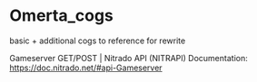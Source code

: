 # Omerta_cogs
basic + additional cogs to reference for rewrite

Gameserver GET/POST | Nitrado API (NITRAPI) Documentation: https://doc.nitrado.net/#api-Gameserver
